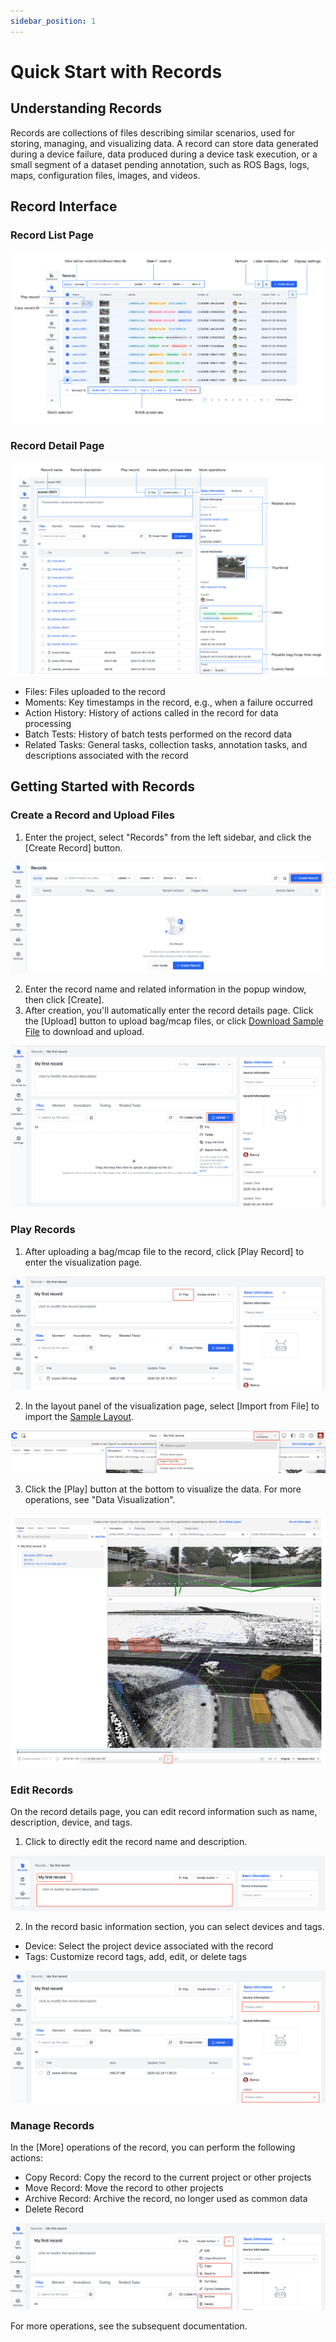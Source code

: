 ```yaml
---
sidebar_position: 1
---
```


# Quick Start with Records

## Understanding Records

Records are collections of files describing similar scenarios, used for storing, managing, and visualizing data. A record can store data generated during a device failure, data produced during a device task execution, or a small segment of a dataset pending annotation, such as ROS Bags, logs, maps, configuration files, images, and videos.

## Record Interface

### Record List Page

![record-list](./img/record-list.png)

### Record Detail Page

![record-detail](./img/record-detail.png)

- Files: Files uploaded to the record
- Moments: Key timestamps in the record, e.g., when a failure occurred
- Action History: History of actions called in the record for data processing
- Batch Tests: History of batch tests performed on the record data
- Related Tasks: General tasks, collection tasks, annotation tasks, and descriptions associated with the record

## Getting Started with Records

### Create a Record and Upload Files

1. Enter the project, select "Records" from the left sidebar, and click the [Create Record] button.

![create-record_1](./img/create-record_1.png)

2. Enter the record name and related information in the popup window, then click [Create].
3. After creation, you'll automatically enter the record details page. Click the [Upload] button to upload bag/mcap files, or click [Download Sample File](https://coscene-artifacts-prod.oss-cn-hangzhou.aliyuncs.com/docs/example/viz/scene-0001.mcap) to download and upload.

![create-record_3](./img/create-record_3.png)

### Play Records

1. After uploading a bag/mcap file to the record, click [Play Record] to enter the visualization page.

![play-record_1](./img/play-record_1.png)

2. In the layout panel of the visualization page, select [Import from File] to import the [Sample Layout](https://coscene-artifacts-prod.oss-cn-hangzhou.aliyuncs.com/docs/example/viz/nuScenes.json).

![play-record_2](./img/play-record_2.png)

3. Click the [Play] button at the bottom to visualize the data. For more operations, see "Data Visualization".

![play-record_3](./img/play-record_3.png)

### Edit Records

On the record details page, you can edit record information such as name, description, device, and tags.

1. Click to directly edit the record name and description.

![edit-record_1](./img/edit-record_1.png)

2. In the record basic information section, you can select devices and tags.

- Device: Select the project device associated with the record
- Tags: Customize record tags, add, edit, or delete tags

![edit-record_2](./img/edit-record_2.png)

### Manage Records
In the [More] operations of the record, you can perform the following actions:

- Copy Record: Copy the record to the current project or other projects
- Move Record: Move the record to other projects
- Archive Record: Archive the record, no longer used as common data
- Delete Record

![manage-record_1](./img/manage-record_1.png)

For more operations, see the subsequent documentation.

